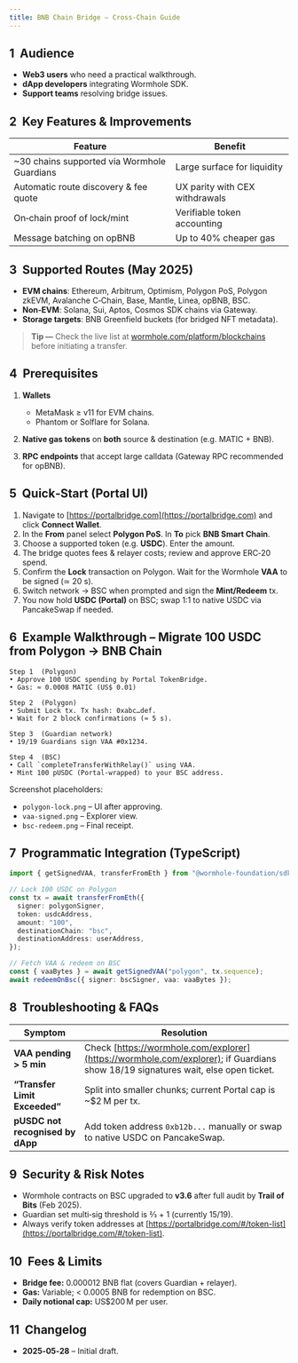 ```yaml
---
title: BNB Chain Bridge – Cross‑Chain Guide
---
```


## 1  Audience

* **Web3 users** who need a practical walkthrough.
* **dApp developers** integrating Wormhole SDK.
* **Support teams** resolving bridge issues.

## 2  Key Features & Improvements

| Feature                                      | Benefit                        |
| -------------------------------------------- | ------------------------------ |
| \~30 chains supported via Wormhole Guardians | Large surface for liquidity    |
| Automatic route discovery & fee quote        | UX parity with CEX withdrawals |
| On‑chain proof of lock/mint                  | Verifiable token accounting    |
| Message batching on opBNB                    | Up to 40% cheaper gas          |

## 3  Supported Routes (May 2025)

* **EVM chains**: Ethereum, Arbitrum, Optimism, Polygon PoS, Polygon zkEVM, Avalanche C‑Chain, Base, Mantle, Linea, opBNB, BSC.
* **Non‑EVM**: Solana, Sui, Aptos, Cosmos SDK chains via Gateway.
* **Storage targets**: BNB Greenfield buckets (for bridged NFT metadata).

> **Tip —** Check the live list at [wormhole.com/platform/blockchains](https://wormhole.com/platform/blockchains) before initiating a transfer.

## 4  Prerequisites

1. **Wallets**

   * MetaMask ≥ v11 for EVM chains.
   * Phantom or Solflare for Solana.
2. **Native gas tokens** on **both** source & destination (e.g. MATIC + BNB).
3. **RPC endpoints** that accept large calldata (Gateway RPC recommended for opBNB).

## 5  Quick‑Start (Portal UI)

1. Navigate to [https://portalbridge.com](https://portalbridge.com) and click **Connect Wallet**.
2. In the **From** panel select **Polygon PoS**. In **To** pick **BNB Smart Chain**.
3. Choose a supported token (e.g. **USDC**). Enter the amount.
4. The bridge quotes fees & relayer costs; review and approve ERC‑20 spend.
5. Confirm the **Lock** transaction on Polygon. Wait for the Wormhole **VAA** to be signed (≃ 20 s).
6. Switch network → BSC when prompted and sign the **Mint/Redeem** tx.
7. You now hold **USDC (Portal)** on BSC; swap 1:1 to native USDC via PancakeSwap if needed.

## 6  Example Walkthrough – Migrate 100 USDC from Polygon → BNB Chain

```text
Step 1  (Polygon)
• Approve 100 USDC spending by Portal TokenBridge.
• Gas: ≈ 0.0008 MATIC (US$ 0.01)

Step 2  (Polygon)
• Submit Lock tx. Tx hash: 0xabc…def.
• Wait for 2 block confirmations (≈ 5 s).

Step 3  (Guardian network)
• 19/19 Guardians sign VAA #0x1234.

Step 4  (BSC)
• Call `completeTransferWithRelay()` using VAA.
• Mint 100 pUSDC (Portal‑wrapped) to your BSC address.
```

Screenshot placeholders:

* `polygon-lock.png` – UI after approving.
* `vaa-signed.png` – Explorer view.
* `bsc-redeem.png` – Final receipt.

## 7  Programmatic Integration (TypeScript)

```ts
import { getSignedVAA, transferFromEth } from "@wormhole-foundation/sdk";

// Lock 100 USDC on Polygon
const tx = await transferFromEth({
  signer: polygonSigner,
  token: usdcAddress,
  amount: "100",
  destinationChain: "bsc",
  destinationAddress: userAddress,
});

// Fetch VAA & redeem on BSC
const { vaaBytes } = await getSignedVAA("polygon", tx.sequence);
await redeemOnBsc({ signer: bscSigner, vaa: vaaBytes });
```

## 8  Troubleshooting & FAQs

| Symptom                          | Resolution                                                                                                                       |
| -------------------------------- | -------------------------------------------------------------------------------------------------------------------------------- |
| **VAA pending > 5 min**          | Check [https://wormhole.com/explorer](https://wormhole.com/explorer); if Guardians show 18/19 signatures wait, else open ticket. |
| **“Transfer Limit Exceeded”**    | Split into smaller chunks; current Portal cap is \~\$2 M per tx.                                                                 |
| **pUSDC not recognised by dApp** | Add token address `0xb12b...` manually or swap to native USDC on PancakeSwap.                                                    |

## 9  Security & Risk Notes

* Wormhole contracts on BSC upgraded to **v3.6** after full audit by **Trail of Bits** (Feb 2025).
* Guardian set multi‑sig threshold is 2⁄3 + 1 (currently 15/19).
* Always verify token addresses at [https://portalbridge.com/#/token-list](https://portalbridge.com/#/token-list).

## 10  Fees & Limits

* **Bridge fee:** 0.000012 BNB flat (covers Guardian + relayer).
* **Gas:** Variable; < 0.0005 BNB for redemption on BSC.
* **Daily notional cap:** US\$200 M per user.

## 11  Changelog

* **2025‑05‑28** – Initial draft.
